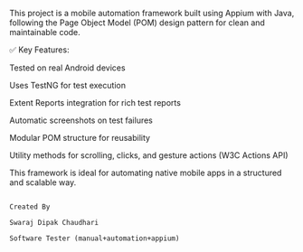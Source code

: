 This project is a mobile automation framework built using Appium with Java, following the Page Object Model (POM) design pattern for clean and maintainable code.

✅ Key Features:

Tested on real Android devices

Uses TestNG for test execution

Extent Reports integration for rich test reports

Automatic screenshots on test failures

Modular POM structure for reusability

Utility methods for scrolling, clicks, and gesture actions (W3C Actions API)

This framework is ideal for automating native mobile apps in a structured and scalable way.

                                                                           Created By
                                                                           Swaraj Dipak Chaudhari
                                                                           Software Tester (manual+automation+appium)
                                                                           
